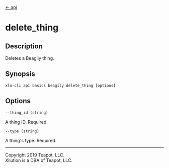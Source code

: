 [<- api](../../../api/index.md)

# delete_thing

## Description

Deletes a Beagily thing.

## Synopsis

```
xln-cli api basics beagily delete_thing [options]
```

## Options

`--thing_id (string)`

A thing ID. Required.

`--type (string)`

A thing's type. Required.

---
Copyright 2019 Teapot, LLC.  
Xilution is a DBA of Teapot, LLC.
